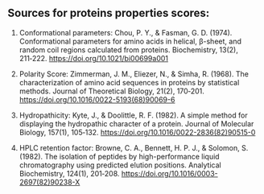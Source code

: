 ## Sources for proteins properties scores:

1. Conformational parameters:
  Chou, P. Y., & Fasman, G. D. (1974). Conformational parameters for amino acids in helical, β-sheet, and random coil regions calculated from proteins. Biochemistry, 13(2), 211‑222. https://doi.org/10.1021/bi00699a001

2. Polarity Score:
  Zimmerman, J. M., Eliezer, N., & Simha, R. (1968). The characterization of amino acid sequences in proteins by statistical methods. Journal of Theoretical Biology, 21(2), 170‑201. https://doi.org/10.1016/0022-5193(68)90069-6

3. Hydropathicity:
  Kyte, J., & Doolittle, R. F. (1982). A simple method for displaying the hydropathic character of a protein. Journal of Molecular Biology, 157(1), 105‑132. https://doi.org/10.1016/0022-2836(82)90515-0

4. HPLC retention factor:
   Browne, C. A., Bennett, H. P. J., & Solomon, S. (1982). The isolation of peptides by high-performance liquid chromatography using predicted elution positions. Analytical Biochemistry, 124(1), 201‑208. https://doi.org/10.1016/0003-2697(82)90238-X
